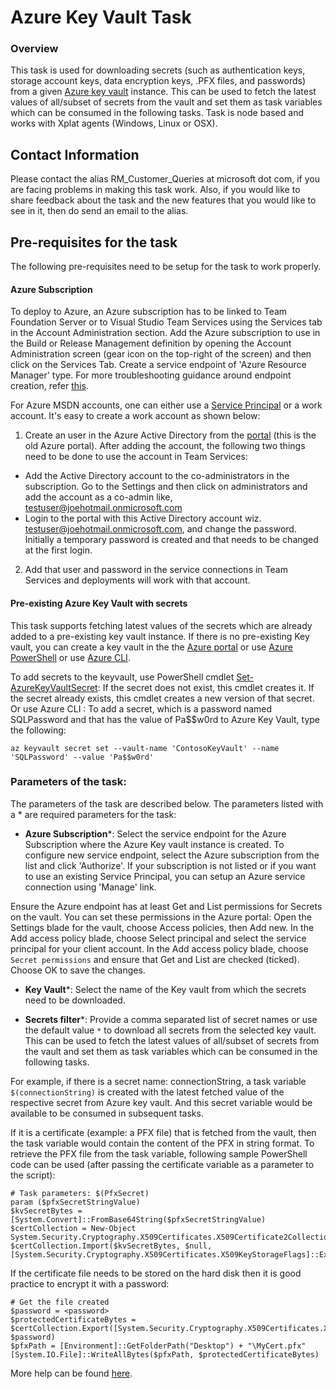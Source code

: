 

# Azure Key Vault Task

### Overview

This task is used for downloading secrets (such as authentication keys, storage account keys, data encryption keys, .PFX files, and passwords) from a given [Azure key vault](https://docs.microsoft.com/en-us/rest/api/keyvault/about-keys--secrets-and-certificates?redirectedfrom=MSDN#key-vault-secrets-1) instance. This can be used to fetch the latest values of all/subset of secrets from the vault and set them as task variables which can be consumed in the following tasks. Task is node based and works with Xplat agents  (Windows, Linux or OSX).

## Contact Information

Please contact the alias RM\_Customer\_Queries at microsoft dot com, if you are facing problems in making this task work. Also, if you would like to share feedback about the task and the new features that you would like to see in it, then do send an email to the alias.

## Pre-requisites for the task

The following pre-requisites need to be setup for the task to work properly.

#### Azure Subscription

To deploy to Azure, an Azure subscription has to be linked to Team Foundation Server or to Visual Studio Team Services using the Services tab in the Account Administration section. Add the Azure subscription to use in the Build or Release Management definition by opening the Account Administration screen (gear icon on the top-right of the screen) and then click on the Services Tab. Create a service endpoint of 'Azure Resource Manager' type. For more troubleshooting guidance around endpoint creation, refer [this](https://www.visualstudio.com/en-us/docs/build/actions/azure-rm-endpoint).

For Azure MSDN accounts, one can either use a [Service Principal](https://go.microsoft.com/fwlink/?LinkID=623000&clcid=0x409) or a work account. It's easy to create a work account as shown below:

1. Create an user in the Azure Active Directory from the [portal](https://msdn.microsoft.com/en-us/library/azure/hh967632.aspx) (this is the old Azure portal). After adding the account, the following two things need to be done to use the account in Team Services:
  - Add the Active Directory account to the co-administrators in the subscription. Go to the Settings and then click on administrators and add the account as a co-admin like, [testuser@joehotmail.onmicrosoft.com](mailto:testuser@joehotmail.onmicrosoft.com)
  - Login to the portal with this Active Directory account wiz. [testuser@joehotmail.onmicrosoft.com](mailto:testuser@joehotmail.onmicrosoft.com), and change the password. Initially a temporary password is created and that needs to be changed at the first login.
2. Add that user and password in the service connections in Team Services and deployments will work with that account.

#### Pre-existing Azure Key Vault with secrets

This task supports fetching latest values of the secrets which are already added to a pre-existing key vault instance. If there is no pre-existing Key vault, you can create a key vault in the the [Azure portal](https://ms.portal.azure.com/#create/Microsoft.KeyVault) or use [Azure PowerShell](https://docs.microsoft.com/en-us/azure/key-vault/key-vault-get-started#a-idvaultacreate-a-key-vault) or use [Azure CLI](https://docs.microsoft.com/en-us/azure/key-vault/key-vault-manage-with-cli2#create-a-key-vault).

To add secrets to the keyvault, use PowerShell cmdlet [Set-AzureKeyVaultSecret](https://docs.microsoft.com/en-us/powershell/module/azurerm.keyvault/set-azurekeyvaultsecret?view=azurermps-4.0.0): If the secret does not exist, this cmdlet creates it. If the secret already exists, this cmdlet creates a new version of that secret. 
Or use Azure CLI : To add a secret, which is a password named SQLPassword and that has the value of Pa$$w0rd to Azure Key Vault, type the following:

    az keyvault secret set --vault-name 'ContosoKeyVault' --name 'SQLPassword' --value 'Pa$$w0rd'

### Parameters of the task:

The parameters of the task are described below. The parameters listed with a \* are required parameters for the task:

 * **Azure Subscription**\*: Select the service endpoint for the Azure Subscription where the Azure Key vault instance is created. To configure new service endpoint, select the Azure subscription from the list and click 'Authorize'. If your subscription is not listed or if you want to use an existing Service Principal, you can setup an Azure service connection using 'Manage' link.

Ensure the Azure endpoint has at least Get and List permissions for Secrets on the vault. You can set these permissions in the Azure portal: Open the Settings blade for the vault, choose Access policies, then Add new. In the Add access policy blade, choose Select principal and select the service principal for your client account. In the Add access policy blade, choose `Secret permissions` and ensure that Get and List are checked (ticked). Choose OK to save the changes.
 
 * **Key Vault**\*: Select the name of the Key vault from which the secrets need to be downloaded.
 
 * **Secrets filter**\*: Provide a comma separated list of secret names or use the default value `*` to download all secrets from the selected key vault. This can be used to fetch the latest values of all/subset of secrets from the vault and set them as task variables which can be consumed in the following tasks. 

For example, if there is a secret name: connectionString, a task variable `$(connectionString)` is created with the latest fetched value of the respective secret from Azure key vault. And this secret variable would be available to be consumed in subsequent tasks.

If it is a certificate (example: a PFX file) that is fetched from the vault, then the task variable would contain the content of the PFX in string format. To retrieve the PFX file from the task variable, following sample PowerShell code can be used (after passing the certificate variable as a parameter to the script):

    # Task parameters: $(PfxSecret)
    param ($pfxSecretStringValue)
    $kvSecretBytes = [System.Convert]::FromBase64String($pfxSecretStringValue)
    $certCollection = New-Object System.Security.Cryptography.X509Certificates.X509Certificate2Collection
    $certCollection.Import($kvSecretBytes, $null, [System.Security.Cryptography.X509Certificates.X509KeyStorageFlags]::Exportable)

If the certificate file needs to be stored on the hard disk then it is good practice to encrypt it with a password:

    # Get the file created
    $password = <password>
    $protectedCertificateBytes = $certCollection.Export([System.Security.Cryptography.X509Certificates.X509ContentType]::Pkcs12, $password)
    $pfxPath = [Environment]::GetFolderPath("Desktop") + "\MyCert.pfx"
    [System.IO.File]::WriteAllBytes($pfxPath, $protectedCertificateBytes)

More help can be found [here](https://blogs.technet.microsoft.com/kv/2016/09/26/get-started-with-azure-key-vault-certificates).

